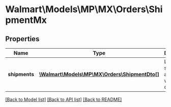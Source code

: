 # Walmart\Models\MP\MX\Orders\ShipmentMx

## Properties

Name | Type | Description | Notes
------------ | ------------- | ------------- | -------------
**shipments** | [**\Walmart\Models\MP\MX\Orders\ShipmentDto[]**](ShipmentDto.md) | List of shipments associated with the order | [optional]


[[Back to Model list]](./) [[Back to API list]](../../../../../README.md#supported-apis) [[Back to README]](../../../../../README.md)
